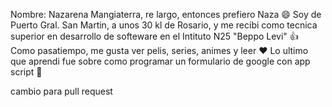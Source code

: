Nombre: Nazarena Mangiaterra, re largo, entonces prefiero Naza 😄
Soy de Puerto Gral. San Martin, a unos 30 kl de Rosario, y me recibi como tecnica superior en desarrollo de softeware en el Intituto N25 "Beppo Levi" 👍
Como pasatiempo, me gusta ver pelis, series, animes y leer ❤️
Lo ultimo que aprendi fue sobre como programar un formulario de google con app script 👀

























cambio para pull request
